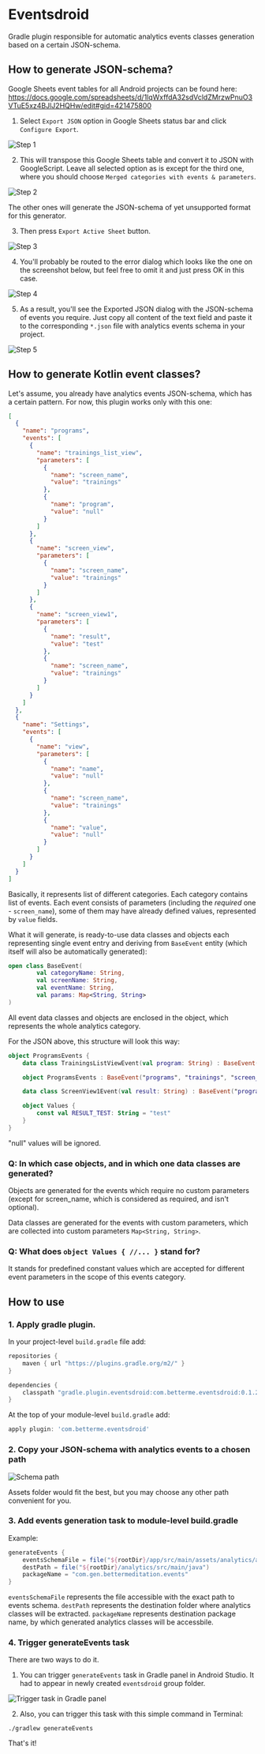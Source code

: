 # Eventsdroid
Gradle plugin responsible for automatic analytics events classes generation based on a certain JSON-schema.

## How to generate JSON-schema?

Google Sheets event tables for all Android projects can be found here:
https://docs.google.com/spreadsheets/d/1lqWxffdA32sdVcldZMrzwPnuO3VTuE5xz4BJlJ2HQHw/edit#gid=421475800

1. Select `Export JSON` option in Google Sheets status bar and click `Configure Export`.

![Step 1](docs/events_schema_gen_step1.png)

2. This will transpose this Google Sheets table and convert it to JSON with GoogleScript. Leave
all selected option as is except for the third one, where you should choose `Merged categories with events & parameters`.

![Step 2](docs/events_schema_gen_step2.png)

The other ones will generate the JSON-schema of yet unsupported format for this generator.

3. Then press `Export Active Sheet` button.

![Step 3](docs/events_schema_gen_step3.png)

4. You'll probably be routed to the error dialog which looks like the one on the screenshot below, but feel
free to omit it and just press OK in this case.

![Step 4](docs/events_schema_gen_step4.png)

5. As a result, you'll see the Exported JSON dialog with the JSON-schema of events you require. Just
copy all content of the text field and paste it to the corresponding `*.json` file with analytics events schema in your project.

![Step 5](docs/events_schema_gen_step5.png)

## How to generate Kotlin event classes?
Let's assume, you already have analytics events JSON-schema, which has a certain pattern.
For now, this plugin works only with this one:

```JSON
[
  {
    "name": "programs",
    "events": [
      {
        "name": "trainings_list_view",
        "parameters": [
          {
            "name": "screen_name",
            "value": "trainings"
          },
          {
            "name": "program",
            "value": "null"
          }
        ]
      },
      {
        "name": "screen_view",
        "parameters": [
          {
            "name": "screen_name",
            "value": "trainings"
          }
        ]
      },
      {
        "name": "screen_view1",
        "parameters": [
          {
            "name": "result",
            "value": "test"
          },
          {
            "name": "screen_name",
            "value": "trainings"
          }
        ]
      }
    ]
  },
  {
    "name": "Settings",
    "events": [
      {
        "name": "view",
        "parameters": [
          {
            "name": "name",
            "value": "null"
          },
          {
            "name": "screen_name",
            "value": "trainings"
          },
          {
            "name": "value",
            "value": "null"
          }
        ]
      }
    ]
  }
]
```

Basically, it represents list of different categories.
Each category contains list of events.
Each event consists of parameters (including the *required* one - `screen_name`), some of them may have already defined values, 
represented by `value` fields.

What it will generate, is ready-to-use data classes and objects each representing single event entry and 
deriving from `BaseEvent` entity (which itself will also be automatically generated):

```kotlin
open class BaseEvent(
        val categoryName: String,
        val screenName: String,
        val eventName: String,
        val params: Map<String, String>
)
```

All event data classes and objects are enclosed in the object, which represents the whole analytics category.

For the JSON above, this structure will look this way:

```kotlin
object ProgramsEvents {
    data class TrainingsListViewEvent(val program: String) : BaseEvent("programs", "trainings", "trainings_list_view", mapOf("program" to program))

    object ProgramsEvents : BaseEvent("programs", "trainings", "screen_view", emptyMap())

    data class ScreenView1Event(val result: String) : BaseEvent("programs", "trainings", "screen_view1", mapOf("result" to result))

    object Values {
        const val RESULT_TEST: String = "test"
    }
}
```

"null" values will be ignored.

### Q: In which case objects, and in which one data classes are generated?

Objects are generated for the events which require no custom parameters (except for screen_name, which is considered 
as required, and isn't optional).

Data classes are generated for the events with custom parameters, which are collected into custom parameters `Map<String, String>`.

### Q: What does `object Values { //... }` stand for?

It stands for predefined constant values which are accepted for different event parameters in the scope of this
events category.

## How to use

### 1. Apply gradle plugin.

In your project-level `build.gradle` file add:

```groovy
repositories {
    maven { url "https://plugins.gradle.org/m2/" }
}

dependencies {
    classpath "gradle.plugin.eventsdroid:com.betterme.eventsdroid:0.1.21"
}
```

At the top of your module-level `build.gradle` add:

```groovy
apply plugin: 'com.betterme.eventsdroid'
```

### 2. Copy your JSON-schema with analytics events to a chosen path

![Schema path](docs/schema_path.png)

Assets folder would fit the best, but you may choose any other path convenient for you.

### 3. Add events generation task to module-level build.gradle

Example:
```groovy
generateEvents {
    eventsSchemaFile = file("${rootDir}/app/src/main/assets/analytics/analytics.json")
    destPath = file("${rootDir}/analytics/src/main/java")
    packageName = "com.gen.bettermeditation.events"
}
```

`eventsSchemaFile` represents the file accessible with the exact path to events schema.
`destPath` represents the destination folder where analytics classes will be extracted.
`packageName` represents destination package name, by which generated analytics classes will be accessbile.

### 4. Trigger generateEvents task 

There are two ways to do it.

1) You can trigger `generateEvents` task in Gradle panel in Android Studio.
It had to appear in newly created `eventsdroid` group folder.

![Trigger task in Gradle panel](docs/tasks_panel.png)

2) Also, you can trigger this task with this simple command in Terminal:

```
./gradlew generateEvents
```

That's it!
